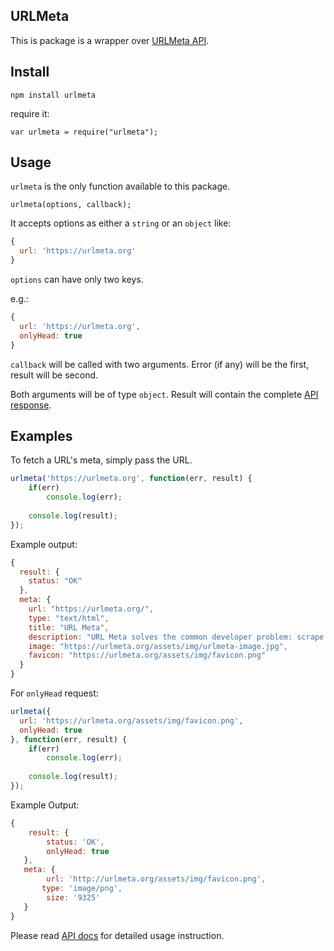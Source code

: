 ## URLMeta

This is package is a wrapper over [URLMeta API](https://urlmeta.org).

## Install

```
npm install urlmeta
```

require it:

```
var urlmeta = require("urlmeta");
```

## Usage

`urlmeta` is the only function available to this package.

`urlmeta(options, callback);`

It accepts options as either a `string` or an `object` like:

```javascript
{
  url: 'https://urlmeta.org'
}
```

`options` can have only two keys.

e.g.:

```javascript
{
  url: 'https://urlmeta.org',
  onlyHead: true
}
```

`callback` will be called with two arguments. Error (if any) will be the first, result will be second.

Both arguments will be of type `object`. Result will contain the complete [API response](https://urlmeta.org/dev-api.html#response).

## Examples

To fetch a URL's meta, simply pass the URL.

```javascript
urlmeta('https://urlmeta.org', function(err, result) {
	if(err)
		console.log(err);
		
	console.log(result);
});
```

Example output:

```javascript
{
  result: {
    status: "OK"
  },
  meta: {
    url: "https://urlmeta.org/",
    type: "text/html",
    title: "URL Meta",
    description: "URL Meta solves the common developer problem: scrape the web. It gives you the detail about a URL and it is Free.",
    image: "https://urlmeta.org/assets/img/urlmeta-image.jpg",
    favicon: "https://urlmeta.org/assets/img/favicon.png"
  }
}
```

For `onlyHead` request:


```javascript
urlmeta({
  url: 'https://urlmeta.org/assets/img/favicon.png',
  onlyHead: true
}, function(err, result) {
	if(err)
		console.log(err);
		
	console.log(result);
});
```
Example Output:

```javascript
{
	result: {
		status: 'OK',
		onlyHead: true
   },
   meta: {
   		url: 'http://urlmeta.org/assets/img/favicon.png',
	   type: 'image/png',
   		size: '9325'
   }
}
```


Please read [API docs](https://urlmeta.org/dev-api.html) for detailed usage instruction.
